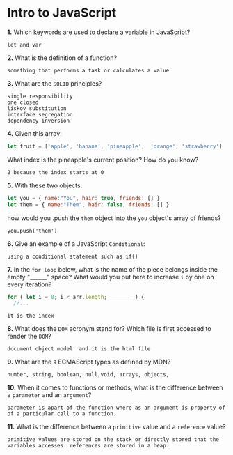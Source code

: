 # Intro to JavaScript

**1.** Which keywords are used to declare a variable in JavaScript?
<!-- enter you answer in the space below -->
```
let and var
```
**2.** What is the definition of a function?
<!-- enter you answer in the space below -->
```
something that performs a task or calculates a value
```
**3.** What are the `SOLID` principles?
<!-- enter you answer in the space below -->
```
single responsibility
one closed
liskov substitution
interface segregation
dependency inversion
```
**4.** Given this array: 
```js
let fruit = ['apple', 'banana', 'pineapple',  'orange', 'strawberry']
``` 
What index is the pineapple's current position? How do you know?
<!-- enter you answer in the space below -->
```
2 because the index starts at 0
```
**5.** With these two objects: 
```js
let you = { name:"You", hair: true, friends: [] }
let them = { name:"Them", hair: false, friends: [] }
```
how would you .push the `them` object into the `you` object's array of friends?
<!-- enter you answer in the space below -->
```
you.push('them')
```

**6.** Give an example of a JavaScript `Conditional`:
<!-- enter you answer in the space below -->
```
using a conditional statement such as if()
```
**7.** In the `for loop` below, what is the name of the piece belongs inside the empty "______" space? What would you put here to increase `i` by one on every iteration?
```js
for ( let i = 0; i < arr.length; _______ ) {
  //...
```
<!-- enter you answer in the space below -->
```
it is the index
```
**8.** What does the `DOM` acronym stand for? Which file is first accessed to render the `DOM`?
<!-- enter you answer in the space below -->
```
document object model. and it is the html file
```

**9.** What are the `9` ECMAScript types as defined by MDN?
<!-- enter you answer in the space below -->
```
number, string, boolean, null,void, arrays, objects, 
```
**10.** When it comes to functions or methods, what is the difference between a `parameter` and an `argument`?
<!-- enter you answer in the space below -->
```
parameter is apart of the function where as an argument is property of of a particular call to a function. 
```
**11.** What is the difference between a `primitive` value and a `reference` value?
<!-- enter you answer in the space below -->
```
primitive values are stored on the stack or directly stored that the variables accesses. references are stored in a heap. 
```